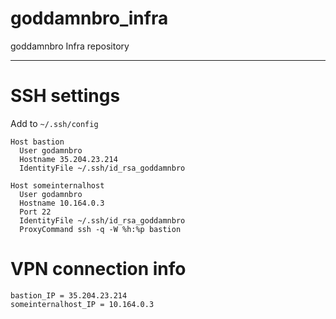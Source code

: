 # goddamnbro_infra
goddamnbro Infra repository

-----------------

# SSH settings

Add to `~/.ssh/config`

```
Host bastion
  User godamnbro
  Hostname 35.204.23.214
  IdentityFile ~/.ssh/id_rsa_goddamnbro

Host someinternalhost
  User godamnbro
  Hostname 10.164.0.3
  Port 22
  IdentityFile ~/.ssh/id_rsa_goddamnbro
  ProxyCommand ssh -q -W %h:%p bastion
```

# VPN connection info

```
bastion_IP = 35.204.23.214
someinternalhost_IP = 10.164.0.3
```
